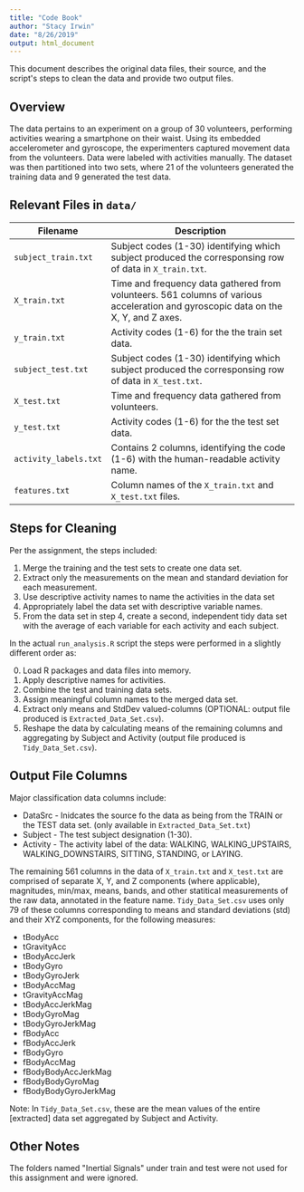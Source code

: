 ```yaml
---
title: "Code Book"
author: "Stacy Irwin"
date: "8/26/2019"
output: html_document
---
```



This document describes the original data files, their source, and the script's steps to clean the data and provide two output files. 

## Overview

The data pertains to an experiment on a group of 30 volunteers, performing activities wearing a smartphone on their waist. Using its embedded accelerometer and gyroscope, the experimenters captured movement data from the volunteers. Data were labeled with activities manually. The dataset was then partitioned into two sets, where 21 of the volunteers generated the training data and 9 generated the test data.

## Relevant Files in `data/`

Filename             |   Description
-----------------    |   ------------
`subject_train.txt`  |   Subject codes (1-30) identifying which subject produced the corresponsing row of data in `X_train.txt`.
`X_train.txt`        |   Time and frequency data gathered from volunteers. 561 columns of various acceleration and gyroscopic data on the X, Y, and Z axes.
`y_train.txt`        |   Activity codes (1-6) for the the train set data.
`subject_test.txt`   |   Subject codes (1-30) identifying which subject produced the corresponsing row of data in `X_test.txt`.
`X_test.txt`         |   Time and frequency data gathered from volunteers.
`y_test.txt`         |   Activity codes (1-6) for the the test set data.
`activity_labels.txt`|   Contains 2 columns, identifying the code (1-6) with the human-readable activity name.
`features.txt`       |   Column names of the `X_train.txt` and `X_test.txt` files.


## Steps for Cleaning

Per the assignment, the steps included:

1. Merge the training and the test sets to create one data set.
2. Extract only the measurements on the mean and standard deviation for each measurement.
3. Use descriptive activity names to name the activities in the data set
4. Appropriately label the data set with descriptive variable names.
5. From the data set in step 4, create a second, independent tidy data set with the average of each variable for each activity and each subject.

In the actual `run_analysis.R` script the steps were performed in a slightly different order as:

0. Load R packages and data files into memory.
1. Apply descriptive names for activities.
2. Combine the test and training data sets.
3. Assign meaningful column names to the merged data set.
4. Extract only means and StdDev valued-columns (OPTIONAL: output file produced is `Extracted_Data_Set.csv`).
5. Reshape the data by calculating means of the remaining columns and aggregating by Subject and Activity (output file produced is `Tidy_Data_Set.csv`).


## Output File Columns

Major classification data columns include:

* DataSrc - Inidcates the source fo the data as being from the TRAIN or the TEST data set. (only available in `Extracted_Data_Set.txt`)
* Subject - The test subject designation (1-30).
* Activity - The activity label of the data: WALKING, WALKING_UPSTAIRS, WALKING_DOWNSTAIRS, SITTING, STANDING, or LAYING.

The remaining 561 columns in the data of `X_train.txt` and `X_test.txt` are comprised of separate X, Y, and Z components (where applicable), magnitudes, min/max, means, bands, and other statitical measurements of the raw data, annotated in the feature name. `Tidy_Data_Set.csv` uses only 79 of these columns corresponding to means and standard deviations (std) and their XYZ components, for the following measures:

* tBodyAcc
* tGravityAcc
* tBodyAccJerk
* tBodyGyro
* tBodyGyroJerk
* tBodyAccMag
* tGravityAccMag
* tBodyAccJerkMag
* tBodyGyroMag
* tBodyGyroJerkMag
* fBodyAcc
* fBodyAccJerk
* fBodyGyro
* fBodyAccMag
* fBodyBodyAccJerkMag
* fBodyBodyGyroMag
* fBodyBodyGyroJerkMag

Note: In `Tidy_Data_Set.csv`, these are the mean values of the entire [extracted] data set aggregated by Subject and Activity.

## Other Notes

The folders named "Inertial Signals" under train and test were not used for this assignment and were ignored.


